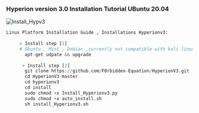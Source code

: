 ###     Hyperion version 3.0 Installation Tutorial UBuntu 20.04
![Install_Hypv3](https://user-images.githubusercontent.com/59021489/106630708-5fa60d00-657c-11eb-9acd-0ecfd23ba6bb.gif)

```python
Linux Platform Installation Guide , Installations Hyperionv3:
     
     > Install step [1]
     # Ubuntu , Mint , Debian ,currently not compatible with kali linux
       apt-get udpate && upgrade
      
      > Install step [2] 
       git clone https://github.com/F0rbidden-Equation/HyperionV3.git
       cd HyperionV3-master
       cd hyperionv3
       cd install
       sudo chmod +x Install_Hyperionv3.py
       sudo chmod +x auto_install.sh
       sh install_Hyperionv3.sh
     
     
